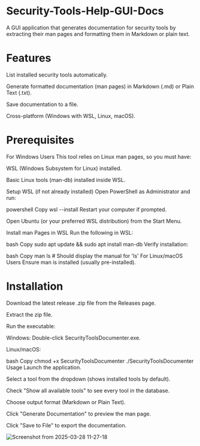# Security-Tools-Help-GUI-Docs
A GUI application that generates documentation for security tools by extracting their man pages and formatting them in Markdown or plain text.


# Features

List installed security tools automatically.

Generate formatted documentation (man pages) in Markdown (.md) or Plain Text (.txt).

Save documentation to a file.

Cross-platform (Windows with WSL, Linux, macOS).

# Prerequisites
For Windows Users
This tool relies on Linux man pages, so you must have:

WSL (Windows Subsystem for Linux) installed.

Basic Linux tools (man-db) installed inside WSL.

Setup WSL (if not already installed)
Open PowerShell as Administrator and run:

powershell
Copy
wsl --install
Restart your computer if prompted.

Open Ubuntu (or your preferred WSL distribution) from the Start Menu.

Install man Pages in WSL
Run the following in WSL:

bash
Copy
sudo apt update && sudo apt install man-db
Verify installation:

bash
Copy
man ls  # Should display the manual for 'ls'
For Linux/macOS Users
Ensure man is installed (usually pre-installed).

# Installation
Download the latest release .zip file from the Releases page.

Extract the zip file.

Run the executable:

Windows: Double-click SecurityToolsDocumenter.exe.

Linux/macOS:

bash
Copy
chmod +x SecurityToolsDocumenter
./SecurityToolsDocumenter
Usage
Launch the application.

Select a tool from the dropdown (shows installed tools by default).

Check "Show all available tools" to see every tool in the database.

Choose output format (Markdown or Plain Text).

Click "Generate Documentation" to preview the man page.

Click "Save to File" to export the documentation.


![Screenshot from 2025-03-28 11-27-18](https://github.com/user-attachments/assets/1e1630da-3758-41ed-9e8e-cdb601a2fc11)


